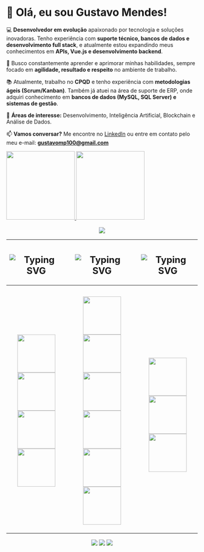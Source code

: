 # 👋 Olá, eu sou Gustavo Mendes!  

💻 **Desenvolvedor em evolução** apaixonado por tecnologia e soluções inovadoras. Tenho experiência com **suporte técnico, bancos de dados e desenvolvimento full stack**, e atualmente estou expandindo meus conhecimentos em **APIs, Vue.js e desenvolvimento backend**.  

🚀 Busco constantemente aprender e aprimorar minhas habilidades, sempre focado em **agilidade, resultado e respeito** no ambiente de trabalho.  

📚 Atualmente, trabalho no **CPQD** e tenho experiência com **metodologias ágeis (Scrum/Kanban)**. Também já atuei na área de suporte de ERP, onde adquiri conhecimento em **bancos de dados (MySQL, SQL Server) e sistemas de gestão**.  

📌 **Áreas de interesse:** Desenvolvimento, Inteligência Artificial, Blockchain e Análise de Dados.  

📫 **Vamos conversar?** Me encontre no [LinkedIn](https://www.linkedin.com/in/gustavo-mendes-porto/) ou entre em contato pelo meu e-mail: **gustavomp100@gmail.com**  


<div>
  <a href="https://github.com/Guga-Sistemas">
    <img height="180em" src="https://github-readme-stats.vercel.app/api?username=Guga-Sistemas&show_icons=true&theme=dracula&include_all_commits=true&count_private=true"/>
    <img height="180em" src="https://github-readme-stats.vercel.app/api/top-langs/?username=Guga-Sistemas&layout=compact&langs_count=16&theme=dracula"/>
</div>
</br>
<div align="center">
  <a href="https://github.com/Guga-Sistemas">
    <img src="https://readme-typing-svg.demolab.com?font=Fira+Code&duration=10000&pause=5000&color=6474B9&vCenter=true&width=350&height=30&lines=A+LITTLE+ABOUT+MY+STUDY+FOCUS"/></a>

  | <h2><img src="https://readme-typing-svg.demolab.com?font=Fira+Code&pause=3500&color=6474B9&vCenter=true&width=115&height=50&lines=Front-end" alt="Typing SVG" /></h2> | | <h2><img src="https://readme-typing-svg.demolab.com?font=Fira+Code&pause=4000&color=6474B9&vCenter=true&width=100&height=50&lines=Back-End" alt="Typing SVG" /></h2> | | <h2><img src="https://readme-typing-svg.demolab.com?font=Fira+Code&pause=4500&color=6474B9&vCenter=true&width=75&height=50&lines=Mobile" alt="Typing SVG" /></h2> |
  | - | - | - | - | - |
  | <h3 align="center"> <img width="100px" src="https://img.shields.io/badge/figma%20-F24E1E.svg?&style=for-the-badge&logo=figma&logoColor=white"/> </br> <img width="100px" src ="https://img.shields.io/badge/TypeScript-007ACC?style=for-the-badge&logo=TypeScript&logoColor=white"/> </br> <img width="100px" src="https://img.shields.io/badge/javascript%20-%23323330.svg?&style=for-the-badge&logo=javascript&logoColor=%23F7DF1E"/> </br> <img width="100px" src="https://img.shields.io/badge/vuejs-%2335495e.svg?style=for-the-badge&logo=vuedotjs&logoColor=%234FC08D"/> </br> </h3> |  | <h3 align="center">  <img width="100px" src ="https://img.shields.io/badge/TypeScript-007ACC?style=for-the-badge&logo=TypeScript&logoColor=white"/> </br> <img width="100vw" src="https://img.shields.io/badge/Node.js-339933?style=for-the-badge&logo=nodedotjs&logoColor=white"/> </br> <img width="100px" src="https://img.shields.io/badge/java-%23ED8B00.svg?style=for-the-badge&logo=openjdk&logoColor=white"/> </br> <img width="100px" src="https://img.shields.io/badge/python-3670A0?style=for-the-badge&logo=python&logoColor=ffdd54"/> </br> <img width="100px" src="https://img.shields.io/badge/MySQL-00000F?style=for-the-badge&logo=mysql&logoColor=white"/> </br> <img width="100px" src="https://img.shields.io/badge/MongoDB-%234ea94b.svg?style=for-the-badge&logo=mongodb&logoColor=white"/> </br> </h3> |  | <h3 align="center"> </br> <img width="100px" src ="https://img.shields.io/badge/java-%23ED8B00.svg?style=for-the-badge&logo=openjdk&logoColor=white"/> </br> <img width="100px" src="https://img.shields.io/badge/Dart-0175C2?style=flat&logo=dart&logoColor=white"/> </br> <img width="100px" src="https://img.shields.io/badge/Flutter-02569B?style=flat&logo=flutter&logoColor=white"/> </br> </h3> |
  </a>
</div>

<div align="center"> 
  <a href="https://instagram.com/gu.mporto" target="_blank"><img src="https://img.shields.io/badge/-Instagram-%23E4405F?style=for-the-badge&logo=instagram&logoColor=white" target="_blank"></a> 
  <a href = "mailto:gustavomp100@gmail.com"><img src="https://img.shields.io/badge/-Gmail-%23333?style=for-the-badge&logo=gmail&logoColor=white" target="_blank"></a>
  <a href="https://www.linkedin.com/in/gustavo-mendes-porto/" target="_blank"><img src="https://img.shields.io/badge/-LinkedIn-%230077B5?style=for-the-badge&logo=linkedin&logoColor=white" target="_blank"></a> 
</div>
